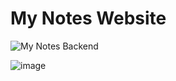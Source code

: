 # My Notes Website

![My Notes Backend](https://github.com/fairytale4599/mynotes-backend)

![image](https://github.com/user-attachments/assets/75483e01-277e-4441-8afa-cdcac94bbbd0)
